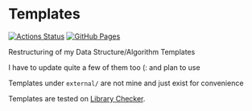 # Templates

[![Actions Status](https://github.com/plasmatic1/templates/workflows/verify/badge.svg)](https://github.com/plasmatic1/templates/actions)
[![GitHub Pages](https://img.shields.io/static/v1?label=GitHub+Pages&message=+&color=brightgreen&logo=github)](https://plasmatic1.github.io/templates/)

Restructuring of my Data Structure/Algorithm Templates

I have to update quite a few of them too (: and plan to use 

Templates under `external/` are not mine and just exist for convenience

Templates are tested on [Library Checker](https://judge.yosupo.jp/).

